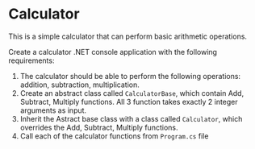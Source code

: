 # Calculator

This is a simple calculator that can perform basic arithmetic operations.

Create a calculator .NET console application with the following requirements:
1. The calculator should be able to perform the following operations: addition, subtraction, multiplication.
2. Create an abstract class called `CalculatorBase`, which contain Add, Subtract, Multiply functions. All 3 function takes exactly 2 integer arguments as input.
3. Inherit the Astract base class with a class called `Calculator`, which overrides the Add, Subtract, Multiply functions.
4. Call each of the calculator  functions from `Program.cs` file 